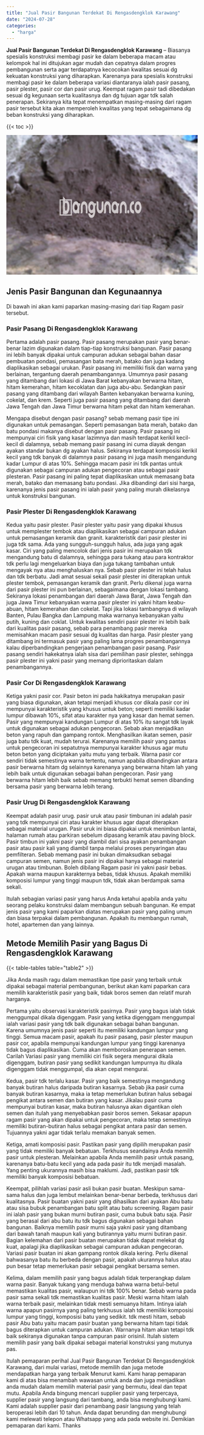 ```yaml
---
title: "Jual Pasir Bangunan Terdekat Di Rengasdengklok Karawang"
date: "2024-07-28"
categories: 
  - "harga"
---
```


**Jual Pasir Bangunan Terdekat Di Rengasdengklok Karawang** – Biasanya spesialis konstruksi membagi pasir ke dalam beberapa macam atau kelompok hal ini ditujukan agar mudah dan cepatnya dalam progres pembangunan serta agar terdapatnya kecocokan kwalitas sesuai dg kekuatan konstruksi yang diharapkan. Karenanya para spesialis konstruksi membagi pasir ke dalam beberapa variasi diantaranya ialah pasir pasang, pasir plester, pasir cor dan pasir urug. Keempat ragam pasir tadi dibedakan sesuai dg kegunaan serta kualitasnya dan dg tujuan agar tdk salah penerapan. Sekiranya kita tepat menempatkan masing-masing dari ragam pasir tersebut kita akan memperoleh kwalitas yang tepat sebagaimana dg beban konstruksi yang diharapkan.

{{< toc >}}

![Jual Pasir Bangunan Terdekat Di Rengasdengklok Karawang](/images/jual-pasir-bangunan-69.png)

## Jenis Pasir Bangunan dan Kegunaannya

Di bawah ini akan kami paparkan masing-masing dari tiap Ragam pasir tersebut.

### Pasir Pasang Di Rengasdengklok Karawang

Pertama adalah pasir pasang. Pasir pasang merupakan pasir yang benar-benar lazim digunakan dalam tiap-tiap konstruksi bangunan. Pasir pasang ini lebih banyak dipakai untuk campuran adukan sebagai bahan dasar pembuatan pondasi, pemasangan bata merah, batako dan juga kadang diaplikasikan sebagai urukan. Pasir pasang ini memiliki fisik dan warna yang berlainan, tergantung daerah penambangannya. Umumnya pasir pasang yang ditambang dari lokasi di Jawa Barat kebanyakan berwarna hitam, hitam kemerahan, hitam kecoklatan dan juga abu-abu. Sedangkan pasir pasang yang ditambang dari wilayah Banten kebanyakan berwarna kuning, cokelat, dan krem. Seperti juga pasir pasang yang ditambang dari daerah Jawa Tengah dan Jawa Timur berwarna hitam pekat dan hitam kemerahan.

Mengapa disebut dengan pasir pasang? sebab memang pasir tipe ini digunakan untuk pemasangan. Seperti pemasangan bata merah, batako dan batu pondasi makanya disebut dengan pasir pasang. Pasir pasang ini mempunyai ciri fisik yang kasar lazimnya dan masih terdapat kerikil kecil-kecil di dalamnya, sebab memang pasir pasang ini cuma diayak dengan ayakan standar bukan dg ayakan halus. Sekiranya terdapat komposisi kerikil kecil yang tdk banyak di dalamnya pasir pasang ini juga masih mengandung kadar Lumpur di atas 10%. Sehingga macam pasir ini tdk pantas untuk digunakan sebagai campuran adukan pengecoran atau sebagai pasir plesteran. Pasir pasang ini paling tepat diaplikasikan untuk memasang bata merah, batako dan memasang batu pondasi. Jika dibandingi dari sisi harga, karenanya jenis pasir pasang ini ialah pasir yang paling murah dikelasnya untuk konstruksi bangunan.

### Pasir Plester Di Rengasdengklok Karawang

Kedua yaitu pasir plester. Pasir plester yaitu pasir yang dipakai khusus untuk memplester tembok atau diaplikasikan sebagai campuran adukan untuk pemasangan keramik dan granit. karakteristik dari pasir plester ini juga tdk sama. Ada yang sungguh-sungguh halus, ada juga yang agak kasar. Ciri yang paling mencolok dari jenis pasir ini merupakan tdk mengandung batu di dalamnya, sehingga para tukang atau para kontraktor tdk perlu lagi mengeluarkan biaya dan juga tukang tambahan untuk mengayak nya atau menghaluskan nya. Sebab pasir plester ini telah halus dan tdk berbatu. Jadi amat sesuai sekali pasir plester ini diterapkan untuk plester tembok, pemasangan keramik dan granit. Perlu dikenal juga warna dari pasir plester ini pun berlainan, sebagaimana dengan lokasi tambang. Sekiranya lokasi penambangan dari daerah Jawa Barat, Jawa Tengah dan juga Jawa Timur kebanyakan warna pasir plester ini yakni hitam keabu-abuan, hitam kemerahan dan cokelat. Tapi jika lokasi tambangnya di wilayah Banten, Pulau Bangka dan Lampung maka warnanya kebanyakan yaitu putih, kuning dan coklat. Untuk kwalitas sendiri pasir plester ini lebih baik dari kualitas pasir pasang, sebab para penambang pasir mereka memisahkan macam pasir sesuai dg kualitas dan harga. Pasir plester yang ditambang ini termasuk pasir yang paling lama progres penambangannya kalau diperbandingkan pengerjaan penambangan pasir pasang. Pasir pasang sendiri hakekatnya ialah sisa dari pemilihan pasir plester, sehingga pasir plester ini yakni pasir yang memang diprioritaskan dalam penambangannya.

### Pasir Cor Di Rengasdengklok Karawang

Ketiga yakni pasir cor. Pasir beton ini pada hakikatnya merupakan pasir yang biasa digunakan, akan tetapi menjadi khusus cor dikala pasir cor ini mempunyai karakteristik yang khusus untuk beton; seperti memiliki kadar lumpur dibawah 10%, sifat atau karakter nya yang kasar dan hemat semen. Pasir yang mempunyai kandungan Lumpur di atas 10% itu sangat tdk layak untuk digunakan sebagai adukan pengecoran. Sebab akan menjadikan beton yang rapuh dan gampang rontok. Menghasilkan ikatan semen, pasir juga batu tdk kuat, mudah terurai. Karenanya memilih pasir yang pantas untuk pengecoran ini sepatutnya mempunyai karakter khusus agar mutu beton beton yang diciptakan yaitu mutu yang terbaik. Warna pasir cor sendiri tidak semestinya warna tertentu, namun apabila dibandingkan antara pasir berwarna hitam dg selainnya karenanya yang berwarna hitam lah yang lebih baik untuk digunakan sebagai bahan pengecoran. Pasir yang berwarna hitam lebih baik sebab memang terbukti hemat semen dibanding bersama pasir yang berwarna lebih terang.

### Pasir Urug Di Rengasdengklok Karawang

Keempat adalah pasir urug. pasir uruk atau pasir timbunan ini adalah pasir yang tdk mempunyai ciri atau karakter khusus agar dapat diterapkan sebagai material urugan. Pasir uruk ini biasa dipakai untuk menimbun lantai, halaman rumah atau parkiran sebelum dipasang keramik atau paving block. Pasir timbun ini yakni pasir yang diambil dari sisa ayakan penambangan pasir atau pasir kali yang diambil tanpa melalui proses penyaringan atau pemfilteran. Sebab memang pasir ini bukan dimaksudkan sebagai campuran semen, namun jenis pasir ini dipakai hanya sebagai material urugan atau timbunan. Boleh dibilang Ragam pasir ini yakni pasir bebas. Apakah warna maupun karakternya bebas, tidak khusus. Apakah memiliki komposisi lumpur yang tinggi maupun tdk, tidak akan berdampak sama sekali.

Itulah sebagian variasi pasir yang harus Anda ketahui apabila anda yaitu seorang pelaku konstruksi dalam membangun sebuah bangunan. Ke empat jenis pasir yang kami paparkan diatas merupakan pasir yang paling umum dan biasa terpakai dalam pembangunan. Apakah itu membangun rumah, hotel, apartemen dan yang lainnya.

## Metode Memilih Pasir yang Bagus Di Rengasdengklok Karawang

{{< table-tables table="table2" >}}

Jika Anda masih ragu dalam memastikan tipe pasir yang terbaik untuk dipakai sebagai material pembangunan, berikut akan kami paparkan cara memilih karakteristik pasir yang baik, tidak boros semen dan relatif murah harganya.

Pertama yaitu observasi karakteristik pasirnya. Pasir yang bagus ialah tidak menggumpal dikala digenggam. Pasir yang ketika digenggam menggumpal ialah variasi pasir yang tdk baik digunakan sebagai bahan bangunan. Karena umumnya jenis pasir seperti itu memiliki kandungan lumpur yang tinggi. Semua macam pasir, apakah itu pasir pasang, pasir plester maupun pasir cor, apabila mempunyai kandungan lumpur yang tinggi karenanya tidak bagus diaplikasikan. Cuma akan memboroskan penerapan semen. Carilah Variasi pasir yang memiliki ciri fisik segera mengurai dikala digenggam, butiran pasir yang sedikit kandungan lumpurnya itu dikala digenggam tidak menggumpal, dia akan cepat mengurai.

Kedua, pasir tdk terlalu kasar. Pasir yang baik semestinya mengandung banyak butiran halus daripada butiran kasarnya. Sebab jika pasir cuma banyak butiran kasarnya, maka ia tetap memerlukan butiran halus sebagai pengikat antara semen dan butiran yang kasar. Jikalau pasir cuma mempunyai butiran kasar, maka butiran halusnya akan digantikan oleh semen dan itulah yang menyebabkan pasir boros semen. Sekasar apapun ragam pasir yang akan dipakai untuk pengecoran, maka tetap semestinya memiliki butiran-butiran halus sebagai pengikat antara pasir dan semen. Tujuannya yakni agar tidak terlalu memakan banyak semen.

Ketiga, amati komposisi pasir. Pastikan pasir yang dipilih merupakan pasir yang tidak memiliki banyak bebatuan. Terkhusus seandainya Anda memilih pasir untuk plesteran. Melainkan apabila Anda memilih pasir untuk pasang, karenanya batu-batu kecil yang ada pada pasir itu tdk menjadi masalah. Yang penting ukurannya masih bisa maklumi. Jadi, pastikan pasir tdk memiliki banyak komposisi bebatuan.

Keempat, pilihlah variasi pasir asli bukan pasir buatan. Meskipun sama-sama halus dan juga lembut melainkan benar-benar berbeda, terkhusus dari kualitasnya. Pasir buatan yakni pasir yang dihasilkan dari ayakan Abu batu atau sisa bubuk penambangan batu split atau batu screening. Ragam pasir ini ialah pasir yang bukan murni butiran pasir, cuma bubuk batu saja. Pasir yang berasal dari abu batu itu tdk bagus digunakan sebagai bahan bangunan. Baiknya memilih pasir murni saja yakni pasir yang ditambang dari bawah tanah maupun kali yang butirannya yaitu murni butiran pasir. Bagian kelemahan dari pasir buatan merupakan tidak dapat melekat dg kuat, apalagi jika diaplikasikan sebagai campuran adukan pengecoran. Variasi pasir buatan ini akan gampang rontok dikala kering. Perlu dikenal bahwasanya batu itu berbeda dengan pasir, apakah ukurannya halus atau pun besar tetap memerlukan pasir sebagai pengikat bersama semen.

Kelima, dalam memilih pasir yang bagus adalah tidak terperangkap dalam warna pasir. Banyak tukang yang menduga bahwa warna betul-betul memastikan kualitas pasir, walaupun ini tdk 100% benar. Sebab warna pada pasir sama sekali tdk memastikan kualitas pasir. Meski warna hitam ialah warna terbaik pasir, melainkan tidak mesti semuanya hitam. Intinya ialah warna apapun pasirnya yang paling terkhusus ialah tdk memiliki komposisi lumpur yang tinggi, komposisi batu yang sedikit. tdk mesti hitam, sebab pasir Abu batu yaitu macam pasir buatan yang berwarna hitam tapi tidak bagus diterapkan untuk campuran adukan. Warnanya hitam akan tetapi tdk baik sekiranya digunakan tanpa campuran pasir orisinil. Itulah sistem memilih pasir yang baik dipakai sebagai material konstruksi yang mutunya pas.

Itulah pemaparan perihal Jual Pasir Bangunan Terdekat Di Rengasdengklok Karawang, dari mulai variasi, metode memilih dan juga metode mendapatkan harga yang terbaik Menurut kami. Kami harap pemaparan kami di atas bisa menambah wawasan untuk anda dan juga menjadikan anda mudah dalam memilih material pasir yang bermutu, ideal dan tepat mutu. Apabila Anda bingung mencari supplier pasir yang terpercaya, supplier pasir yang langsung dari tambang, anda bisa menghubungi kami. Kami adalah supplier pasir dari penambang pasir langsung yang telah beroperasi lebih dari 10 tahun. Anda dapat berunding dan menghubungi kami melewati telepon atau Whatsapp yang ada pada website ini. Demikian pemaparan dari kami. Thanks

